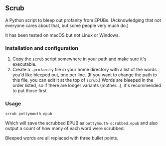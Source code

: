## Scrub

A Python script to bleep out profanity from EPUBs. (Acknowledging that not everyone cares about that, but some people very much do.)

It has been tested on macOS but not Linux or Windows.


### Installation and configuration

1. Copy the `scrub` script somewhere in your path and make sure it's executable.
2. Create a `.profanity` file in your home directory with a list of the words you'd like bleeped out, one per line. (If you want to change the path to this file, you can edit it at the top of `scrub`.) Words are bleeped in the order listed, so if there are longer variants (mother...), it's recommended to put those first.


### Usage

`scrub pottymouth.epub`

Which will save the scrubbed EPUB as `pottymouth-scrubbed.epub` and also output a count of how many of each word were scrubbed.

Bleeped words are all replaced with three bullet points.
